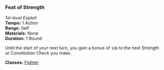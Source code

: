 ### Feat of Strength
*1st-level Exploit*  
**Tempo:** 1 Action  
**Range:** Self  
**Materials:** None  
**Duration:** 1 Round

Until the start of your next turn, you gain a bonus of `1d6` to the next Strength or Constitution Check you make.

**Classes:** [Fighter](C:\Users\shurj\Box\DnD\Aetherwynn-Unstable-Isotopes\Classes\Fighter\Fighter%20Class.md)